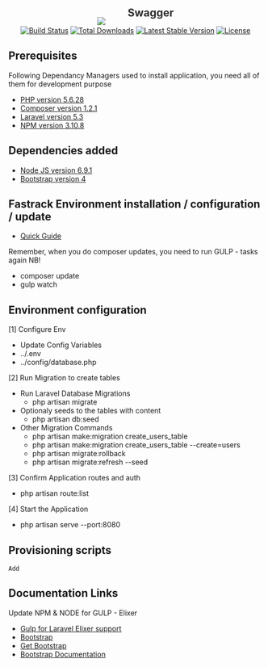 <p align="center" id="logo">
	<img src="https://laravel.com/assets/img/components/logo-laravel.svg" style="margin-bottom:-17px"> 
	<a id="swagger" href="http://userservice.staging.tangentmicroservices.com/api-explorer/" style="font-size: 1.5em;
    font-weight: bold;
    text-decoration: none;
    background: transparent url(http://projectservice.staging.tangentmicroservices.com/static/rest_framework_swagger/images/logo_small.png) no-repeat left center;
    padding: 20px 0 20px 40px;
    color: #2e2e2e;
	font-family: "Droid Sans", sans-serif;
	font-size: 2.2em;">Swagger</a> 
</p>
	

<p align="center">
<a href="https://travis-ci.org/laravel/framework"><img src="https://travis-ci.org/laravel/framework.svg" alt="Build Status"></a>
<a href="https://packagist.org/packages/laravel/framework"><img src="https://poser.pugx.org/laravel/framework/d/total.svg" alt="Total Downloads"></a>
<a href="https://packagist.org/packages/laravel/framework"><img src="https://poser.pugx.org/laravel/framework/v/stable.svg" alt="Latest Stable Version"></a>
<a href="https://packagist.org/packages/laravel/framework"><img src="https://poser.pugx.org/laravel/framework/license.svg" alt="License"></a>
</p>


## Prerequisites

Following Dependancy Managers used to install application, you need all of them for development purpose

<ul>
	<li><a href="http://php.net/downloads.php">PHP version 5.6.28</a></li>
	<li><a href="https://getcomposer.org/download/">Composer version 1.2.1</a></li>
	<li><a href="https://laravel.com/docs/5.3">Laravel version 5.3</a></li>
	<li><a href="https://laravel.com/docs/5.3">NPM version 3.10.8</a></li>
</ul>

## Dependencies added

<ul>
	<li><a href="https://docs.npmjs.com/getting-started/installing-node">Node JS version 6.9.1</a></li>
	<li><a href="http://getbootstrap.com/getting-started/">Bootstrap version 4</a></li>
</ul>

## Fastrack Environment installation / configuration / update
<ul>
	<li><a href="https://github.com/PhillipOdendaal/Lara_v53/blob/master/_support/readme.md">Quick Guide</a></li>
</ul>

Remember, when you do composer updates, you need to run GULP - tasks again NB!
<ul>
	<li>composer update</li>
	<li>gulp watch</li>
</ul>

## Environment configuration

[1] Configure Env
<ul>
	<li>Update Config Variables</li>
	<li>../.env</li>
	<li>../config/database.php</li>
</ul>
	
[2] Run Migration to create tables
<ul>
	<li> Run Laravel Database Migrations
		<ul>
			<li>php artisan migrate</li>
		</ul>
	</li>
	<li> Optionaly seeds to the tables with content
		<ul>
			<li>php artisan db:seed</li>
		</ul>
	</li>
	<li> Other Migration Commands
		<ul>
			<li>php artisan make:migration create_users_table</li>
			<li>php artisan make:migration create_users_table --create=users</li>
			<li>php artisan migrate:rollback</li>
			<li>php artisan migrate:refresh --seed</li>
		</ul>
	</li>
</ul>

[3] Confirm Application routes and auth

<ul>
	<li> php artisan route:list	</li>
</ul>

[4] Start the Application

<ul>
	<li> php artisan serve --port:8080	</li>
</ul>

## Provisioning scripts
	Add
	
## Documentation Links

Update NPM & NODE for GULP - Elixer

<ul>
	<li><a href="https://github.com/PhillipOdendaal/Lara_v53/blob/master/_support/readme.md">Gulp for Laravel Elixer support</a></li>
	<li><a href="https://medium.com/@tadaspaplauskas/using-bootstrap-4-with-laravel-5-3-8d4efb8b82bf#.kcx61k29t">Bootstrap</a></li>
	<li><a href="http://getbootstrap.com/getting-started/">Get Bootstrap</a></li>
	<li><a href="http://bootstrapdocs.com/v2.0.2/docs/">Bootstrap Documentation</a></li>
</ul>

